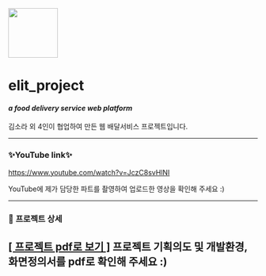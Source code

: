 
<img src ="https://user-images.githubusercontent.com/89364507/149678582-f750c319-2e64-495b-bcdb-c21c87fee8a1.png" width="100" >


# **elit_project**

#### *a food delivery service web platform*

김소라 외 4인이 협업하여 만든 웹 배달서비스 프로젝트입니다. 

---

### **✨YouTube link✨**
<a href="https://www.youtube.com/watch?v=JczC8svHlNI" target="_blank" rel="noopener"> https://www.youtube.com/watch?v=JczC8svHlNI</a>



YouTube에 제가 담당한 파트를 촬영하여 업로드한 영상을 확인해 주세요 :)

---

### 📌  **프로젝트 상세**
<a href="https://drive.google.com/file/d/1ASvnZ5V95S9NWzgoVTMi0tZW5MWBdWcG/view?usp=sharing" target="_blank" rel="noopener noreferrer">[ 프로젝트 pdf로 보기 ]</a>
프로젝트 기획의도 및 개발환경, 화면정의서를 pdf로 확인해 주세요 :) 
---


